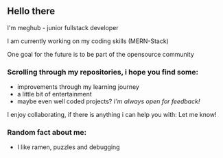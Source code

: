## Hello there

I'm meghub - junior fullstack developer

I am currently working on my coding skills (MERN-Stack)

One goal for the future is to be part of the opensource community

### Scrolling through my repositories, i hope you find some:
- improvements through my learning journey
- a little bit of entertainment
- maybe even well coded projects?  _I'm always open for feedback!_

I enjoy collaborating, if there is anything i can help you with: Let me know!

### Random fact about me:

- I like ramen, puzzles and debugging
